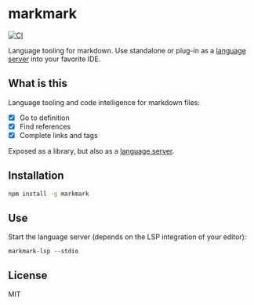 # markmark

[![CI](https://github.com/nikku/markmark/actions/workflows/CI.yml/badge.svg)](https://github.com/nikku/markmark/actions/workflows/CI.yml)

Language tooling for markdown. Use standalone or plug-in as a [language server](https://microsoft.github.io/language-server-protocol/) into your favorite IDE.


## What is this

Language tooling and code intelligence for markdown files:

* [x] Go to definition
* [x] Find references
* [x] Complete links and tags

Exposed as a library, but also as a [language server](https://microsoft.github.io/language-server-protocol/).


## Installation

```sh
npm install -g markmark
```


## Use

Start the language server (depends on the LSP integration of your editor):

```
markmark-lsp --stdio
```


## License

MIT
